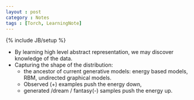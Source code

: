 ```yaml
---
layout : post
category : Notes
tags : [Torch, LearningNote]
---
```


{% include JB/setup %}

- By learning high level abstract representation, we may discover knowledge of the data.
- Capturing the shape of the distribution:
    + the ancestor of current generative models: energy based models, RBM, undirected graphical models.
    + Observed (+) examples push the energy down,
    + generated /dream / fantasy(-) samples push the energy up.